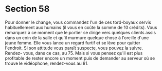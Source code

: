 # Section 58

Pour donner le change, vous commandez l'un de ces tord-boyaux 
servis habituellement aux humains (il vous en coûte la somme de 
10 crédits). Vous remarquez à ce moment que le portier se dirige 
vers quelques clients assis dans un coin de la salle et qu'il 
murmure quelque chose à l'oreille d'une jeune femme. Elle vous 
lance un regard furtif et se lève pour quitter l'endroit. Si son 
attitude vous paraît suspecte, vous pouvez la suivre. Rendez-
vous, dans ce cas, au 75. Mais si vous pensez qu'il est plus 
profitable de rester encore un moment puis de demander au 
serveur où se trouve le vidéophone, rendez-vous au 81.